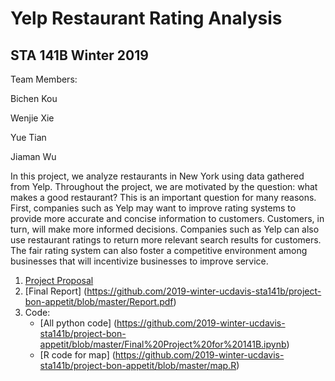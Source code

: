 # Yelp Restaurant Rating Analysis
## STA 141B Winter 2019 


Team Members:

Bichen Kou

Wenjie Xie

Yue Tian

Jiaman Wu


In this project, we analyze restaurants in New York using data gathered from Yelp. Throughout the project, we are motivated by the question: what makes a good restaurant? This is an important question for many reasons. First, companies such as Yelp may want to improve rating systems to provide more accurate and concise information to customers. Customers, in turn, will make more informed decisions. Companies such as Yelp can also use restaurant ratings to return more relevant search results for customers. The fair rating system can also foster a competitive environment among businesses that will incentivize businesses to improve service. 



1. [Project Proposal](https://github.com/2019-winter-ucdavis-sta141b/project-bon-appetit/blob/master/Proposal.ipynb)
2. [Final Report] (https://github.com/2019-winter-ucdavis-sta141b/project-bon-appetit/blob/master/Report.pdf)
3. Code:
    - [All python code] (https://github.com/2019-winter-ucdavis-sta141b/project-bon-appetit/blob/master/Final%20Project%20for%20141B.ipynb)
    - [R code for map] (https://github.com/2019-winter-ucdavis-sta141b/project-bon-appetit/blob/master/map.R) 
    
